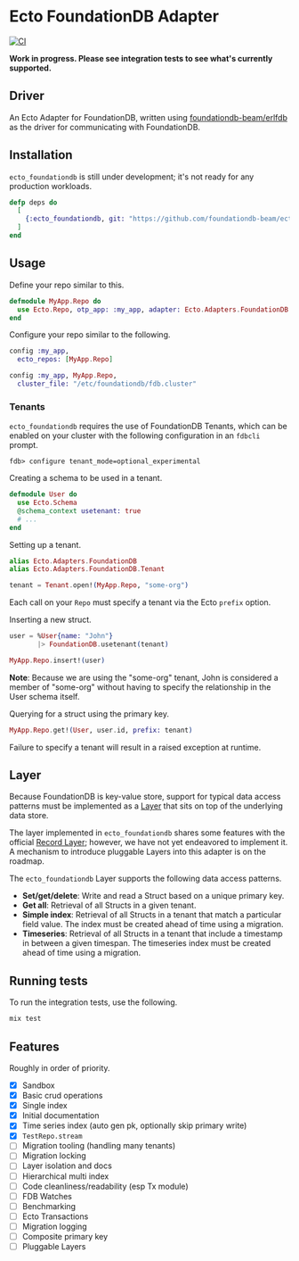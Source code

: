 # Ecto FoundationDB Adapter

[![CI](https://github.com/foundationdb-beam/ecto_foundationdb/actions/workflows/ci.yml/badge.svg)](https://github.com/foundationdb-beam/ecto_foundationdb/actions/workflows/ci.yml)

**Work in progress. Please see integration tests to see what's currently supported.**

## Driver

An Ecto Adapter for FoundationDB, written using [foundationdb-beam/erlfdb](https://github.com/foundationdb-beam/erlfdb)
as the driver for communicating with FoundationDB.

## Installation

`ecto_foundationdb` is still under development; it's not ready for any production workloads.

```elixir
defp deps do
  [
    {:ecto_foundationdb, git: "https://github.com/foundationdb-beam/ecto_foundationdb.git", branch: "main"}
  ]
end
```

## Usage

Define your repo similar to this.

```elixir
defmodule MyApp.Repo do
  use Ecto.Repo, otp_app: :my_app, adapter: Ecto.Adapters.FoundationDB
end
```

Configure your repo similar to the following.

```elixir
config :my_app,
  ecto_repos: [MyApp.Repo]

config :my_app, MyApp.Repo,
  cluster_file: "/etc/foundationdb/fdb.cluster"
```

### Tenants

`ecto_foundationdb` requires the use of FoundationDB Tenants, which can be enabled on your cluster
with the following configuration in an `fdbcli` prompt.

```
fdb> configure tenant_mode=optional_experimental
```

Creating a schema to be used in a tenant.

```elixir
defmodule User do
  use Ecto.Schema
  @schema_context usetenant: true
  # ...
end
```

Setting up a tenant.

```elixir
alias Ecto.Adapters.FoundationDB
alias Ecto.Adapters.FoundationDB.Tenant

tenant = Tenant.open!(MyApp.Repo, "some-org")
```

Each call on your `Repo` must specify a tenant via the Ecto `prefix` option.

Inserting a new struct.

```elixir
user = %User{name: "John"}
       |> FoundationDB.usetenant(tenant)

MyApp.Repo.insert!(user)
```

**Note**: Because we are using the "some-org" tenant, John is 
considered a member of "some-org" without having to specify the relationship
in the User schema itself.

Querying for a struct using the primary key.

```elixir
MyApp.Repo.get!(User, user.id, prefix: tenant)
```

Failure to specify a tenant will result in a raised exception at runtime.

## Layer

Because FoundationDB is key-value store, support for typical data access patterns must be
implemented as a [Layer](https://apple.github.io/foundationdb/layer-concept.html) that sits on top
of the underlying data store.

The layer implemented in `ecto_foundationdb` shares some features with the official
[Record Layer](https://github.com/FoundationDB/fdb-record-layer); however, we have not yet
endeavored to implement it. A mechanism to introduce pluggable Layers into this adapter is on the
roadmap.

The `ecto_foundationdb` Layer supports the following data access patterns.

* **Set/get/delete**: Write and read a Struct based on a unique primary key.
* **Get all**: Retrieval of all Structs in a given tenant.
* **Simple index**: Retrieval of all Structs in a tenant that match a particular field value. The index must be created ahead of time using a migration.
* **Timeseries**: Retrieval of all Structs in a tenant that include a timestamp in between a given timespan. The timeseries index must be created ahead of time using a migration.

## Running tests

To run the integration tests, use the following.

```sh
mix test
```

## Features

Roughly in order of priority.

 - [x] Sandbox
 - [x] Basic crud operations
 - [x] Single index
 - [x] Initial documentation
 - [x] Time series index (auto gen pk, optionally skip primary write)
 - [x] `TestRepo.stream`
 - [ ] Migration tooling (handling many tenants)
 - [ ] Migration locking
 - [ ] Layer isolation and docs
 - [ ] Hierarchical multi index
 - [ ] Code cleanliness/readability (esp Tx module)
 - [ ] FDB Watches
 - [ ] Benchmarking
 - [ ] Ecto Transactions
 - [ ] Migration logging
 - [ ] Composite primary key
 - [ ] Pluggable Layers
